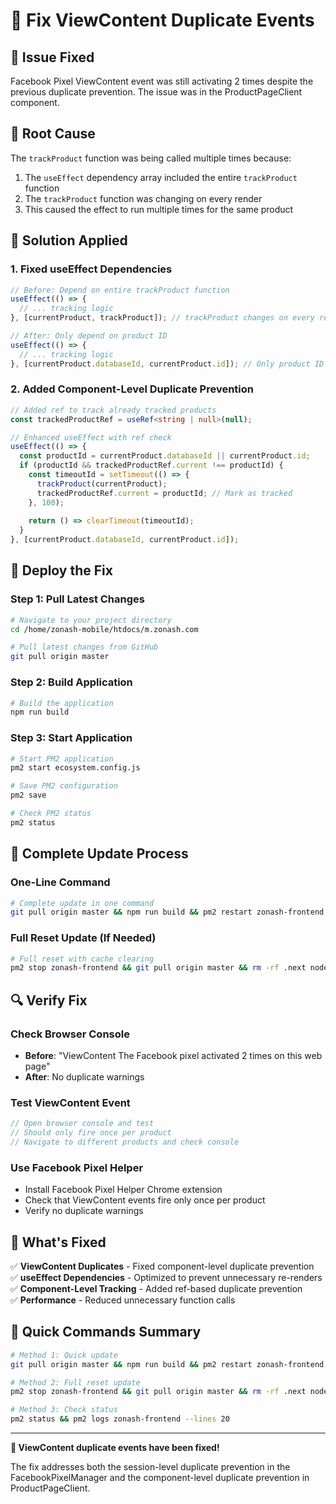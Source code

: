 # 🔧 Fix ViewContent Duplicate Events

## 🚨 **Issue Fixed**
Facebook Pixel ViewContent event was still activating 2 times despite the previous duplicate prevention. The issue was in the ProductPageClient component.

## 🔧 **Root Cause**
The `trackProduct` function was being called multiple times because:
1. The `useEffect` dependency array included the entire `trackProduct` function
2. The `trackProduct` function was changing on every render
3. This caused the effect to run multiple times for the same product

## 🔧 **Solution Applied**

### **1. Fixed useEffect Dependencies**
```typescript
// Before: Depend on entire trackProduct function
useEffect(() => {
  // ... tracking logic
}, [currentProduct, trackProduct]); // trackProduct changes on every render

// After: Only depend on product ID
useEffect(() => {
  // ... tracking logic
}, [currentProduct.databaseId, currentProduct.id]); // Only product ID changes
```

### **2. Added Component-Level Duplicate Prevention**
```typescript
// Added ref to track already tracked products
const trackedProductRef = useRef<string | null>(null);

// Enhanced useEffect with ref check
useEffect(() => {
  const productId = currentProduct.databaseId || currentProduct.id;
  if (productId && trackedProductRef.current !== productId) {
    const timeoutId = setTimeout(() => {
      trackProduct(currentProduct);
      trackedProductRef.current = productId; // Mark as tracked
    }, 100);
    
    return () => clearTimeout(timeoutId);
  }
}, [currentProduct.databaseId, currentProduct.id]);
```

## 🚀 **Deploy the Fix**

### **Step 1: Pull Latest Changes**
```bash
# Navigate to your project directory
cd /home/zonash-mobile/htdocs/m.zonash.com

# Pull latest changes from GitHub
git pull origin master
```

### **Step 2: Build Application**
```bash
# Build the application
npm run build
```

### **Step 3: Start Application**
```bash
# Start PM2 application
pm2 start ecosystem.config.js

# Save PM2 configuration
pm2 save

# Check PM2 status
pm2 status
```

## 🔧 **Complete Update Process**

### **One-Line Command**
```bash
# Complete update in one command
git pull origin master && npm run build && pm2 restart zonash-frontend && pm2 save
```

### **Full Reset Update (If Needed)**
```bash
# Full reset with cache clearing
pm2 stop zonash-frontend && git pull origin master && rm -rf .next node_modules && npm cache clean --force && npm install && npm run build && pm2 start ecosystem.config.js && pm2 save
```

## 🔍 **Verify Fix**

### **Check Browser Console**
- **Before**: "ViewContent The Facebook pixel activated 2 times on this web page"
- **After**: No duplicate warnings

### **Test ViewContent Event**
```javascript
// Open browser console and test
// Should only fire once per product
// Navigate to different products and check console
```

### **Use Facebook Pixel Helper**
- Install Facebook Pixel Helper Chrome extension
- Check that ViewContent events fire only once per product
- Verify no duplicate warnings

## 🎯 **What's Fixed**

✅ **ViewContent Duplicates** - Fixed component-level duplicate prevention  
✅ **useEffect Dependencies** - Optimized to prevent unnecessary re-renders  
✅ **Component-Level Tracking** - Added ref-based duplicate prevention  
✅ **Performance** - Reduced unnecessary function calls  

## 🔧 **Quick Commands Summary**

```bash
# Method 1: Quick update
git pull origin master && npm run build && pm2 restart zonash-frontend && pm2 save

# Method 2: Full reset update
pm2 stop zonash-frontend && git pull origin master && rm -rf .next node_modules && npm cache clean --force && npm install && npm run build && pm2 start ecosystem.config.js && pm2 save

# Method 3: Check status
pm2 status && pm2 logs zonash-frontend --lines 20
```

---

**🎉 ViewContent duplicate events have been fixed!**

The fix addresses both the session-level duplicate prevention in the FacebookPixelManager and the component-level duplicate prevention in ProductPageClient.

